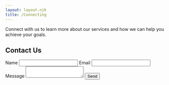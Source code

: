 ```yaml
---
layout: layout.njk
title: /Connecting
---
```


Connect with us to learn more about our services and how we can help you achieve your goals.

<div class="contact">
  <div class="contact__form">
    <h2 class="contact__title">Contact Us</h2>
    <form name="contact_about_ai" netlify>
      <label for="name">Name</label>
      <input type="text" id="name" name="name" required>
      <label for="email">Email</label>
      <input type="email" id="email" name="_replyto" required>
      <label for="message">Message</label>
      <textarea id="message" name="message" required></textarea>
      <button type="submit">Send</button>
    </form>
  </div>
  